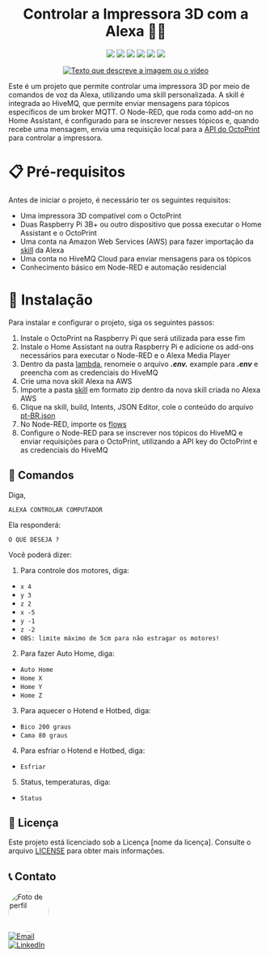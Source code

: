 # <center> Controlar a Impressora 3D com a Alexa 👨‍💻 </center>

<p align="center">
  <a href="https://www.amazon.com.br/s?k=alexa"><img src="https://img.shields.io/badge/-Alexa-00CAFF?style=flat-square&logo=amazon-alexa&logoColor=white"></a>
  <a href="https://www.home-assistant.io/"><img src="https://img.shields.io/badge/-Home%20Assistant-41BDF5?style=flat-square&logo=home-assistant&logoColor=white"></a>
  <a href="https://nodered.org/"><img src="https://img.shields.io/badge/-Node--RED-8F0000?style=flat-square&logo=node-red&logoColor=white"></a>
  <a href="https://octoprint.org/"><img src="https://img.shields.io/badge/-OctoPrint-008000?style=flat-square&logo=OctoPrint&logoColor=008000&labelColor=EBF4FA"></a>
  <a href="https://www.hivemq.com/"><img src="https://img.shields.io/badge/HiveMQ-black?style=flat-square&logo=hive&logoColor=yellow"></a>
  <a href="https://nodejs.org"><img src="https://img.shields.io/badge/-Node.js-339933?style=flat-square&logo=node.js&logoColor=white"></a>
</p>

<p align="center">
  <a href="https://www.youtube.com/watch?v=UqYj4YvFRzk"><img src="https://img.youtube.com/vi/UqYj4YvFRzk/0.jpg" alt="Texto que descreve a imagem ou o vídeo"></a>
</p>

Este é um projeto que permite controlar uma impressora 3D por meio de comandos de voz da Alexa, utilizando uma skill personalizada. A skill é integrada ao HiveMQ, que permite enviar mensagens para tópicos específicos de um broker MQTT. O Node-RED, que roda como add-on no Home Assistant, é configurado para se inscrever nesses tópicos e, quando recebe uma mensagem, envia uma requisição local para a [API do OctoPrint](https://docs.octoprint.org/en/master/api/index.html) para controlar a impressora.

# 📋 Pré-requisitos

Antes de iniciar o projeto, é necessário ter os seguintes requisitos:

- Uma impressora 3D compatível com o OctoPrint
- Duas Raspberry Pi 3B+ ou outro dispositivo que possa executar o Home Assistant e o OctoPrint
- Uma conta na Amazon Web Services (AWS) para fazer importação da [skill](./skill/) da Alexa
- Uma conta no HiveMQ Cloud para enviar mensagens para os tópicos
- Conhecimento básico em Node-RED e automação residencial

# 🔧 Instalação

Para instalar e configurar o projeto, siga os seguintes passos:

1. Instale o OctoPrint na Raspberry Pi que será utilizada para esse fim
2. Instale o Home Assistant na outra Raspberry Pi e adicione os add-ons necessários para executar o Node-RED e o Alexa Media Player
3. Dentro da pasta [lambda](./skill/lambda/.env), renomeie o arquivo **_.env._** example para **_.env_** e preencha com as credenciais do HiveMQ
4. Crie uma nova skill Alexa na AWS
5. Importe a pasta [skill](./skill/) em formato zip dentro da nova skill criada no Alexa AWS
6. Clique na skill, build, Intents, JSON Editor, cole o conteúdo do arquivo [pt-BR.json](./skill/interactionModels/custom/pt-BR.json)
7. No Node-RED, importe os [flows](./flows-node-red.json)
8. Configure o Node-RED para se inscrever nos tópicos do HiveMQ e enviar requisições para o OctoPrint, utilizando a API key do OctoPrint e as credenciais do HiveMQ

## 🤖 Comandos

Diga,

```
ALEXA CONTROLAR COMPUTADOR
```

Ela responderá:

```
O QUE DESEJA ?
```

Você poderá dizer:

1. Para controle dos motores, diga:

- `x 4`
- `y 3`
- `z 2`
- `x -5`
- `y -1`
- `z -2`
- `OBS: limite máximo de 5cm para não estragar os motores!`

2. Para fazer Auto Home, diga:

- `Auto Home`
- `Home X`
- `Home Y`
- `Home Z`

3. Para aquecer o Hotend e Hotbed, diga:

- `Bico 200 graus`
- `Cama 80 graus`

4. Para esfriar o Hotend e Hotbed, diga:

- `Esfriar`

5. Status, temperaturas, diga:

- `Status`

## 📝 Licença

Este projeto está licenciado sob a Licença [nome da licença]. Consulte o arquivo [LICENSE](./LICENSE) para obter mais informações.

## 📞 Contato

<a href="https://github.com/seu-usuario">
  <img src="https://avatars.githubusercontent.com/u/46402647?s=400&u=5b00ec492908116235f3d0c6eee80b94840b2339&v=4" alt="Foto de perfil" width="80" style="border-radius:50%">
</a>
<br>
<a href="mailto:physics.posgrad@gmail.com">
  <img src="https://img.shields.io/badge/Email-Gmail-D14836?style=flat&logo=gmail&logoColor=white" alt="Email">
</a>
<br>

<a href="seulinkedin.com">
  <img src="https://img.shields.io/badge/LinkedIn-Profile-0077B5?style=flat&logo=linkedin&logoColor=white" alt="LinkedIn">
</a>
